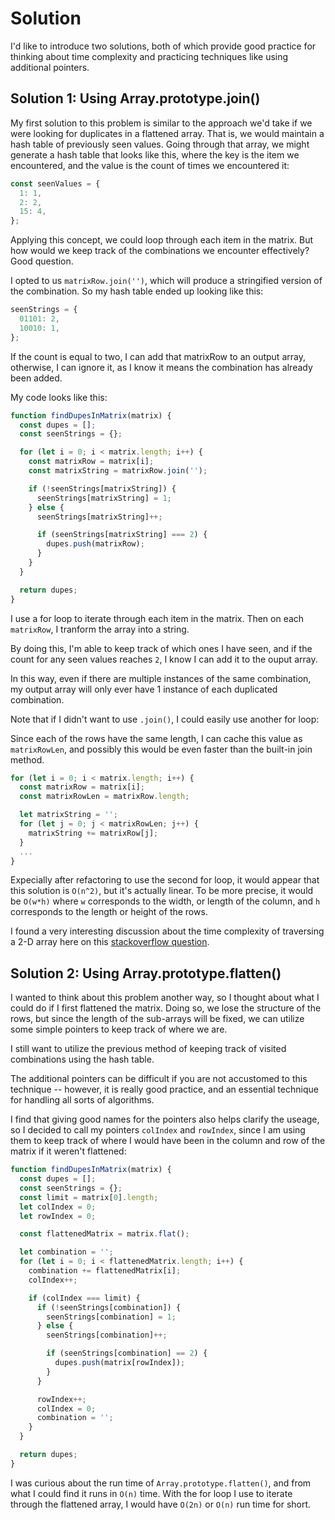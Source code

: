 # Solution

I'd like to introduce two solutions, both of which provide good practice for thinking about time complexity and practicing techniques like using additional pointers.

## Solution 1: Using Array.prototype.join()

My first solution to this problem is similar to the approach we'd take if we were looking for duplicates in a flattened array. That is, we would maintain a hash table of previously seen values. Going through that array, we might generate a hash table that looks like this, where the key is the item we encountered, and the value is the count of times we encountered it:

```js
const seenValues = {
  1: 1,
  2: 2,
  15: 4,
};
```

Applying this concept, we could loop through each item in the matrix. But how would we keep track of the combinations we encounter effectively? Good question.

I opted to us `matrixRow.join('')`, which will produce a stringified version of the combination. So my hash table ended up looking like this:

```js
seenStrings = {
  01101: 2,
  10010: 1,
};
```

If the count is equal to two, I can add that matrixRow to an output array, otherwise, I can ignore it, as I know it means the combination has already been added.

My code looks like this:

```js
function findDupesInMatrix(matrix) {
  const dupes = [];
  const seenStrings = {};

  for (let i = 0; i < matrix.length; i++) {
    const matrixRow = matrix[i];
    const matrixString = matrixRow.join('');

    if (!seenStrings[matrixString]) {
      seenStrings[matrixString] = 1;
    } else {
      seenStrings[matrixString]++;

      if (seenStrings[matrixString] === 2) {
        dupes.push(matrixRow);
      }
    }
  }

  return dupes;
}
```

I use a for loop to iterate through each item in the matrix. Then on each `matrixRow`, I tranform the array into a string.

By doing this, I'm able to keep track of which ones I have seen, and if the count for any seen values reaches `2`, I know I can add it to the ouput array.

In this way, even if there are multiple instances of the same combination, my output array will only ever have 1 instance of each duplicated combination.

Note that if I didn't want to use `.join()`, I could easily use another for loop:

Since each of the rows have the same length, I can cache this value as `matrixRowLen`, and possibly this would be even faster than the built-in join method.

```js
for (let i = 0; i < matrix.length; i++) {
  const matrixRow = matrix[i];
  const matrixRowLen = matrixRow.length;

  let matrixString = '';
  for (let j = 0; j < matrixRowLen; j++) {
    matrixString += matrixRow[j];
  }
  ...
}
```

Expecially after refactoring to use the second for loop, it would appear that this solution is `O(n^2)`, but it's actually linear. To be more precise, it would be `O(w*h)` where `w` corresponds to the width, or length of the column, and `h` corresponds to the length or height of the rows.

I found a very interesting discussion about the time complexity of traversing a 2-D array here on this [stackoverflow question](https://stackoverflow.com/questions/30100847/what-is-the-time-complexity-of-traversing-a-2d-array).

## Solution 2: Using Array.prototype.flatten()

I wanted to think about this problem another way, so I thought about what I could do if I first flattened the matrix. Doing so, we lose the structure of the rows, but since the length of the sub-arrays will be fixed, we can utilize some simple pointers to keep track of where we are.

I still want to utilize the previous method of keeping track of visited combinations using the hash table.

The additional pointers can be difficult if you are not accustomed to this technique -- however, it is really good practice, and an essential technique for handling all sorts of algorithms.

I find that giving good names for the pointers also helps clarify the useage, so I decided to call my pointers `colIndex` and `rowIndex`, since I am using them to keep track of where I would have been in the column and row of the matrix if it weren't flattened:

```js
function findDupesInMatrix(matrix) {
  const dupes = [];
  const seenStrings = {};
  const limit = matrix[0].length;
  let colIndex = 0;
  let rowIndex = 0;

  const flattenedMatrix = matrix.flat();

  let combination = '';
  for (let i = 0; i < flattenedMatrix.length; i++) {
    combination += flattenedMatrix[i];
    colIndex++;

    if (colIndex === limit) {
      if (!seenStrings[combination]) {
        seenStrings[combination] = 1;
      } else {
        seenStrings[combination]++;

        if (seenStrings[combination] == 2) {
          dupes.push(matrix[rowIndex]);
        }
      }

      rowIndex++;
      colIndex = 0;
      combination = '';
    }
  }

  return dupes;
}
```

I was curious about the run time of `Array.prototype.flatten()`, and from what I could find it runs in `O(n)` time. With the for loop I use to iterate through the flattened array, I would have `O(2n)` or `O(n)` run time for short.
